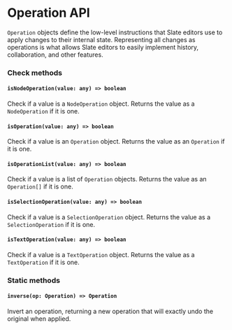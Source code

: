 # Operation API

`Operation` objects define the low-level instructions that Slate editors use to apply changes to their internal state. Representing all changes as operations is what allows Slate editors to easily implement history, collaboration, and other features.

### Check methods

#### `isNodeOperation(value: any) => boolean`

Check if a value is a `NodeOperation` object. Returns the value as a `NodeOperation` if it is one.

#### `isOperation(value: any) => boolean`

Check if a value is an `Operation` object. Returns the value as an `Operation` if it is one.

#### `isOperationList(value: any) => boolean`

Check if a value is a list of `Operation` objects. Returns the value as an `Operation[]` if it is one.

#### `isSelectionOperation(value: any) => boolean`

Check if a value is a `SelectionOperation` object. Returns the value as a `SelectionOperation` if it is one.

#### `isTextOperation(value: any) => boolean`

Check if a value is a `TextOperation` object. Returns the value as a `TextOperation` if it is one.

### Static methods

#### `inverse(op: Operation) => Operation`

Invert an operation, returning a new operation that will exactly undo the original when applied.
